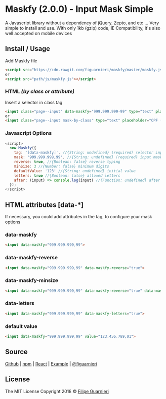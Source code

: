 # Maskfy (2.0.0) - Input Mask Simple
A Javascript library without a dependency of jQuery, Zepto, and etc ... Very simple to install and use. With only 1kb (gzip) code, IE Compatibility, it's also well accepted on mobile devices
## Install / Usage
Add Maskfy file
```html
<script src="https://cdn.rawgit.com/figuarnieri/maskfy/master/maskfy.js"></script>
or
<script src="path/js/maskfy.js"></script>
```
### HTML _(by class or attribute)_
Insert a selector in class tag
```html
<input class="page--input" data-maskfy="999.999.999-99" type="text" placeholder="CPF (Ex.: 999.999.999-99)">
or
<input class="page--input mask-by-class" type="text" placeholder="CPF (Ex.: 999.999.999-99)">
```
### Javascript Options
```javascript
<script>
  new Maskfy({
    tag: '[data-maskfy]', //{String: undefined} (required) selector input
    mask: '999.999.999,99', //{String: undefined} (required) input mask pattern
    reverse: true, //{Boolean: false} reverse typing
    minSize: 3 //{Number: false} minimum digits
    defaultValue: '123' //{String: undefined} initial value
    letters: true //{Boolean: false} allowed letters
    after: (input) => console.log(input) //{Function: undefined} after input event
  });
</script>
```
## HTML attributes [data-*]
If necessary, you could add attributes in the tag, to configure your mask options

### data-maskfy
```html
<input data-maskfy="999.999.999,99">
```
### data-maskfy-reverse
```html
<input data-maskfy="999.999.999,99" data-maskfy-reverse="true">
```
### data-maskfy-minsize
```html
<input data-maskfy="999.999.999,99" data-maskfy-reverse="true" data-maskfy-minsize="3">
```
### data-letters
```html
<input data-maskfy="999.999.999,99" data-maskfy-letters="true">
```
### default value
```html
<input data-maskfy="999.999.999,99" value="123.456.789,01">
```

## Source
[Github](https://github.com/figuarnieri/maskfy) | [npm](https://www.npmjs.com/package/maskfy) | [React](https://www.npmjs.com/package/react-maskfy) | [Example](https://figuarnieri.github.io/maskfy/) | [@figuarnieri](https://twitter.com/figuarnieri)

## License
The MIT License
Copyright 2018 © [Filipe Guarnieri](https://figuarnieri.github.io/)
